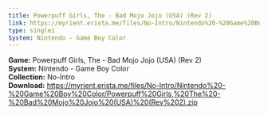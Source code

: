```yaml
---
title: Powerpuff Girls, The - Bad Mojo Jojo (USA) (Rev 2)
link: https://myrient.erista.me/files/No-Intro/Nintendo%20-%20Game%20Boy%20Color/Powerpuff%20Girls,%20The%20-%20Bad%20Mojo%20Jojo%20(USA)%20(Rev%202).zip
type: single1
System: Nintendo - Game Boy Color
---
```

<b>Game:</b> Powerpuff Girls, The - Bad Mojo Jojo (USA) (Rev 2)<br>
<b>System:</b> Nintendo - Game Boy Color<br>
<b>Collection:</b> No-Intro<br>
<b>Download:</b> https://myrient.erista.me/files/No-Intro/Nintendo%20-%20Game%20Boy%20Color/Powerpuff%20Girls,%20The%20-%20Bad%20Mojo%20Jojo%20(USA)%20(Rev%202).zip